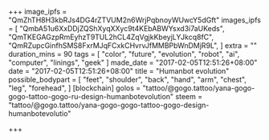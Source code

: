 +++
image_ipfs = "QmZhTH8H3kbRJs4DG4rZTVUM2n6WrjPqbnoyWUwcY5dGft"
images_ipfs = [  "QmbA51u6XxDDjZQShXyqXXyc9t4KEbABWYsxd3i7aUKeds",
  "QmTKEGAGzpRmEyhzT9TUL2hCL4ZqVgjkKbeyjLYJkcq8fC",
  "QmRZupcGinfhSMS8FxrMJqFCxkCHvrvJfMMBPbWnDMjR9L",
]
extra = ""
duration_mins = 90
tags = [
  "color",
  "future",
  "evolution",
  "robot",
  "ai",
  "computer",
  "linings",
  "geek"
]
made_date = "2017-02-05T12:51:26+08:00"
date = "2017-02-05T12:51:26+08:00"
title = "Humanbot evolution"
possible_bodypart = [
  "feet",
  "shoulder",
  "back",
  "hand",
  "arm",
  "chest",
  "leg",
  "forehead",
]
[blockchain]
golos = "tattoo/@gogo.tattoo/yana-gogo-gogo-tattoo-gogo-ru-design-humanbotevolution"
steem = "tattoo/@gogo.tattoo/yana-gogo-gogo-tattoo-gogo-design-humanbotevolutio"


+++
